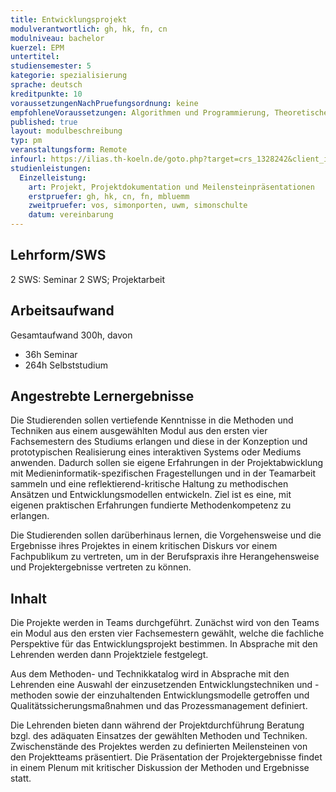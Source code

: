 ```yaml
---
title: Entwicklungsprojekt
modulverantwortlich: gh, hk, fn, cn
modulniveau: bachelor
kuerzel: EPM
untertitel:
studiensemester: 5
kategorie: spezialisierung
sprache: deutsch
kreditpunkte: 10
voraussetzungenNachPruefungsordnung: keine
empfohleneVoraussetzungen: Algorithmen und Programmierung, Theoretische Informatik, Audiovisuelles Medienprojekt, Kommunikationstechnik und Netze, Mensch Computer Interaktion, Grundlagen des Web, Betriebssysteme und verteilte Systeme, Screendesign, abgeschlossenes Schwerpunktmodul
published: true
layout: modulbeschreibung
typ: pm
veranstaltungsform: Remote
infourl: https://ilias.th-koeln.de/goto.php?target=crs_1328242&client_id=ILIAS_FH_Koeln
studienleistungen:
  Einzelleistung:
    art: Projekt, Projektdokumentation und Meilensteinpräsentationen
    erstpruefer: gh, hk, cn, fn, mbluemm
    zweitpruefer: vos, simonporten, uwm, simonschulte
    datum: vereinbarung
---
```


## Lehrform/SWS
2 SWS: Seminar 2 SWS; Projektarbeit

## Arbeitsaufwand
Gesamtaufwand 300h, davon
- 36h Seminar
- 264h Selbststudium

## Angestrebte Lernergebnisse
Die Studierenden sollen vertiefende Kenntnisse in die Methoden und Techniken aus einem ausgewählten Modul aus den ersten vier Fachsemestern des Studiums erlangen und diese in der Konzeption und prototypischen Realisierung eines interaktiven Systems oder Mediums anwenden. Dadurch sollen sie eigene Erfahrungen in der Projektabwicklung mit Medieninformatik-spezifischen Fragestellungen und in der Teamarbeit sammeln und eine reflektierend-kritische Haltung zu methodischen Ansätzen und Entwicklungsmodellen entwickeln. Ziel ist es eine, mit eigenen praktischen Erfahrungen fundierte Methodenkompetenz zu erlangen.

Die Studierenden sollen darüberhinaus lernen, die Vorgehensweise und die Ergebnisse ihres Projektes in einem kritischen Diskurs vor einem Fachpublikum zu vertreten, um in der Berufspraxis ihre Herangehensweise und Projektergebnisse vertreten zu können.

## Inhalt
Die Projekte werden in Teams durchgeführt. Zunächst wird von den Teams ein Modul aus den ersten vier Fachsemestern gewählt, welche die fachliche Perspektive für das Entwicklungsprojekt bestimmen. In Absprache mit den Lehrenden werden dann Projektziele festgelegt.

Aus dem Methoden- und Technikkatalog wird in Absprache mit den Lehrenden eine Auswahl der einzusetzenden Entwicklungstechniken und -methoden sowie der einzuhaltenden Entwicklungsmodelle getroffen und Qualitätssicherungsmaßnahmen und das Prozessmanagement definiert. 

Die Lehrenden bieten dann während der Projektdurchführung Beratung bzgl. des adäquaten Einsatzes der gewählten Methoden und Techniken. Zwischenstände des Projektes werden zu definierten Meilensteinen von den Projektteams präsentiert. Die Präsentation der Projektergebnisse findet in einem Plenum mit kritischer Diskussion der Methoden und Ergebnisse statt.

